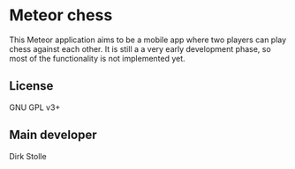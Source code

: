 # Meteor chess

This Meteor application aims to be a mobile app where two players can play
chess against each other. It is still a a very early development phase, so
most of the functionality is not implemented yet.

## License

GNU GPL v3+

## Main developer

Dirk Stolle
